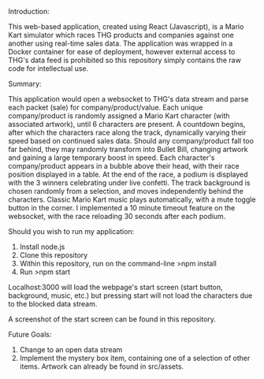 Introduction:

This web-based application, created using React (Javascript), is a Mario Kart simulator which races THG products and companies against one another using real-time sales data. The application was wrapped in a Docker container for ease of deployment, however external access to THG's data feed is prohibited so this repository simply contains the raw code for intellectual use.


Summary:

This application would open a websocket to THG's data stream and parse each packet (sale) for company/product/value. Each unique company/product is randomly assigned a Mario Kart character (with associated artwork), until 6 characters are present. A countdown begins, after which the characters race along the track, dynamically varying their speed based on continued sales data. Should any company/product fall too far behind, they may randomly transform into Bullet Bill, changing artwork and gaining a large temporary boost in speed. Each character's company/product appears in a bubble above their head, with their race position displayed in a table. At the end of the race, a podium is displayed with the 3 winners celebrating under live confetti. The track background is chosen randomly from a selection, and moves independently behind the characters. Classic Mario Kart music plays automatically, with a mute toggle button in the corner. I implemented a 10 minute timeout feature on the websocket, with the race reloading 30 seconds after each podium.

Should you wish to run my application:
1) Install node.js
2) Clone this repository
3) Within this repository, run on the command-line >npm install
4) Run >npm start

Localhost:3000 will load the webpage's start screen (start button, background, music, etc.) but pressing start will not load the characters due to the blocked data stream.

A screenshot of the start screen can be found in this repository.


Future Goals:

1) Change to an open data stream
2) Implement the mystery box item, containing one of a selection of other items. Artwork can already be found in src/assets.
